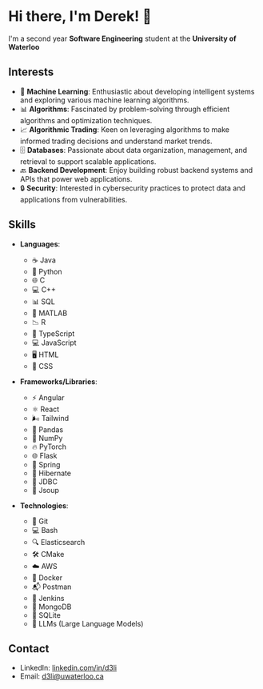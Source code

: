 # Hi there, I'm Derek! 👋

I'm a second year **Software Engineering** student at the **University of Waterloo**

## Interests

- 🤖 **Machine Learning**: Enthusiastic about developing intelligent systems and exploring various machine learning algorithms.
- 📊 **Algorithms**: Fascinated by problem-solving through efficient algorithms and optimization techniques.
- 📈 **Algorithmic Trading**: Keen on leveraging algorithms to make informed trading decisions and understand market trends.
- 🗄️ **Databases**: Passionate about data organization, management, and retrieval to support scalable applications.
- 🔙 **Backend Development**: Enjoy building robust backend systems and APIs that power web applications.
- 🔒 **Security**: Interested in cybersecurity practices to protect data and applications from vulnerabilities.

## Skills

- **Languages**:

  - ☕ Java
  - 🐍 Python
  - 🌐 C
  - 💻 C++
  - 📊 SQL
  - 🧪 MATLAB
  - 📉 R
  - 📜 TypeScript
  - 💻 JavaScript
  - 🖥️ HTML
  - 🎨 CSS

- **Frameworks/Libraries**:

  - ⚡ Angular
  - ⚛️ React
  - 🌬️ Tailwind
  - 🐼 Pandas
  - 🔢 NumPy
  - 🔥 PyTorch
  - 🌐 Flask
  - 🌱 Spring
  - 🍃 Hibernate
  - 🔗 JDBC
  - 📄 Jsoup

- **Technologies**:
  - 🧰 Git
  - 💻 Bash
  - 🔍 Elasticsearch
  - 🛠️ CMake
  - ☁️ AWS
  - 🐳 Docker
  - 📬 Postman
  - 🔧 Jenkins
  - 🍃 MongoDB
  - 📂 SQLite
  - 🧠 LLMs (Large Language Models)

## Contact

- LinkedIn: [linkedin.com/in/d3li](https://www.linkedin.com/in/d3li)
- Email: [d3li@uwaterloo.ca](mailto:d3li@uwaterloo.ca)
